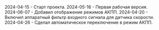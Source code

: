 2024-04-15 - Старт проекта.
2024-05-16 - Первая рабочая версия.
2024-06-07 - Добавил отображение режимов АКПП.
2024-04-20 - Включил аппаратный фильтр входного сигнала для датчика скорости.
2024-04-26 - Сделал автоматическое переключение в режим АКПП.
